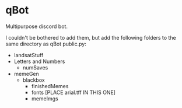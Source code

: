 # qBot
Multipurpose discord bot.

I couldn't be bothered to add them, but add the following folders to the same directory as qBot public.py:
- landsatStuff
- Letters and Numbers
  - numSaves
- memeGen
  - blackbox
    - finishedMemes
    - fonts [PLACE arial.tff IN THIS ONE]
    - memeImgs
